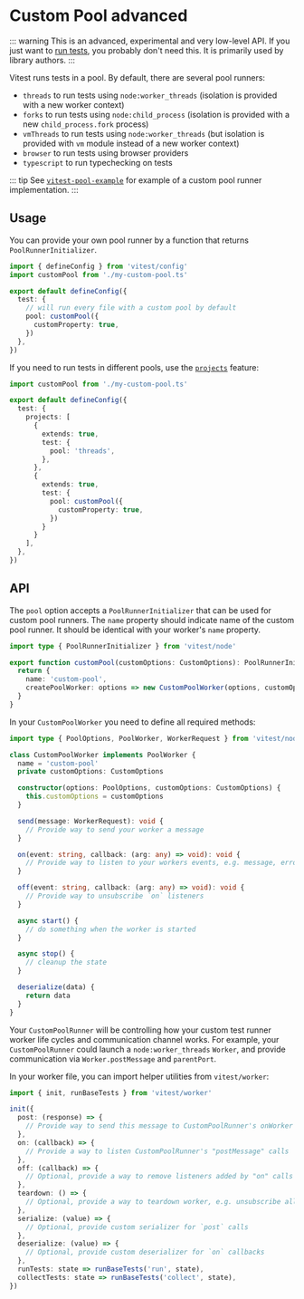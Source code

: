 # Custom Pool <Badge type="danger">advanced</Badge>

::: warning
This is an advanced, experimental and very low-level API. If you just want to [run tests](/guide/), you probably don't need this. It is primarily used by library authors.
:::

Vitest runs tests in a pool. By default, there are several pool runners:

- `threads` to run tests using `node:worker_threads` (isolation is provided with a new worker context)
- `forks` to run tests using `node:child_process` (isolation is provided with a new `child_process.fork` process)
- `vmThreads` to run tests using `node:worker_threads` (but isolation is provided with `vm` module instead of a new worker context)
- `browser` to run tests using browser providers
- `typescript` to run typechecking on tests

::: tip
See [`vitest-pool-example`](https://www.npmjs.com/package/vitest-pool-example) for example of a custom pool runner implementation.
:::

## Usage

You can provide your own pool runner by a function that returns `PoolRunnerInitializer`.

```ts [vitest.config.ts]
import { defineConfig } from 'vitest/config'
import customPool from './my-custom-pool.ts'

export default defineConfig({
  test: {
    // will run every file with a custom pool by default
    pool: customPool({
      customProperty: true,
    })
  },
})
```

If you need to run tests in different pools, use the [`projects`](/guide/projects) feature:

```ts [vitest.config.ts]
import customPool from './my-custom-pool.ts'

export default defineConfig({
  test: {
    projects: [
      {
        extends: true,
        test: {
          pool: 'threads',
        },
      },
      {
        extends: true,
        test: {
          pool: customPool({
            customProperty: true,
          })
        }
      }
    ],
  },
})
```

## API

The `pool` option accepts a `PoolRunnerInitializer` that can be used for custom pool runners. The `name` property should indicate name of the custom pool runner. It should be identical with your worker's `name` property.

```ts [my-custom-pool.ts]
import type { PoolRunnerInitializer } from 'vitest/node'

export function customPool(customOptions: CustomOptions): PoolRunnerInitializer {
  return {
    name: 'custom-pool',
    createPoolWorker: options => new CustomPoolWorker(options, customOptions),
  }
}
```

In your `CustomPoolWorker` you need to define all required methods:

```ts [my-custom-pool.ts]
import type { PoolOptions, PoolWorker, WorkerRequest } from 'vitest/node'

class CustomPoolWorker implements PoolWorker {
  name = 'custom-pool'
  private customOptions: CustomOptions

  constructor(options: PoolOptions, customOptions: CustomOptions) {
    this.customOptions = customOptions
  }

  send(message: WorkerRequest): void {
    // Provide way to send your worker a message
  }

  on(event: string, callback: (arg: any) => void): void {
    // Provide way to listen to your workers events, e.g. message, error, exit
  }

  off(event: string, callback: (arg: any) => void): void {
    // Provide way to unsubscribe `on` listeners
  }

  async start() {
    // do something when the worker is started
  }

  async stop() {
    // cleanup the state
  }

  deserialize(data) {
    return data
  }
}
```

Your `CustomPoolRunner` will be controlling how your custom test runner worker life cycles and communication channel works. For example, your `CustomPoolRunner` could launch a `node:worker_threads` `Worker`, and provide communication via `Worker.postMessage` and `parentPort`.

In your worker file, you can import helper utilities from `vitest/worker`:

```ts [my-worker.ts]
import { init, runBaseTests } from 'vitest/worker'

init({
  post: (response) => {
    // Provide way to send this message to CustomPoolRunner's onWorker as message event
  },
  on: (callback) => {
    // Provide a way to listen CustomPoolRunner's "postMessage" calls
  },
  off: (callback) => {
    // Optional, provide a way to remove listeners added by "on" calls
  },
  teardown: () => {
    // Optional, provide a way to teardown worker, e.g. unsubscribe all the `on` listeners
  },
  serialize: (value) => {
    // Optional, provide custom serializer for `post` calls
  },
  deserialize: (value) => {
    // Optional, provide custom deserializer for `on` callbacks
  },
  runTests: state => runBaseTests('run', state),
  collectTests: state => runBaseTests('collect', state),
})
```

